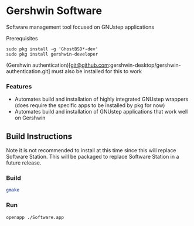 # Gershwin Software

Software management tool focused on GNUstep applications

Prerequisites

```
sudo pkg install -g 'GhostBSD*-dev'
sudo pkg install gershwin-developer
```

(Gershwin authentication)[git@github.com:gershwin-desktop/gershwin-authentication.git] must also be installed for this to work

### Features

- Automates build and installation of highly integrated GNUstep wrappers (does require the specific apps to be installed by pkg for now)
- Automates build and installation of GNUstep applications that work well on Gershwin

## Build Instructions

Note it is not recommended to install at this time since this will replace Software Station.  This will be packaged to replace Software Station in a future release.

### Build
```bash
gmake
```

### Run
```bash
openapp ./Software.app
```
